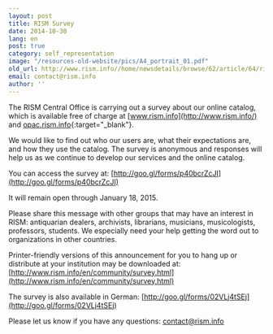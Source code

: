 ```yaml
---
layout: post
title: RISM Survey
date: 2014-10-30
lang: en
post: true
category: self_representation
image: "/resources-old-website/pics/A4_portrait_01.pdf"
old_url: http://www.rism.info//home/newsdetails/browse/62/article/64/rism-survey.html
email: contact@rism.info
author: ''
---
```



The RISM Central Office is carrying out a survey about our online catalog, which is available free of charge at [www.rism.info](http://www.rism.info/) and [opac.rism.info](http://opac.rism.info/){:target="_blank"}.



We would like to find out who our users are, what their expectations are, and how they use the catalog. The survey is anonymous and responses will help us as we continue to develop our services and the online catalog.



You can access the survey at: [http://goo.gl/forms/p40bcrZcJI](http://goo.gl/forms/p40bcrZcJI)



It will remain open through January 18, 2015.



Please share this message with other groups that may have an interest in RISM: antiquarian dealers, archivists, librarians, musicians, musicologists, professors, students. We especially need your help getting the word out to organizations in other countries.



Printer-friendly versions of this announcement for you to hang up or distribute at your institution may be downloaded at: [http://www.rism.info/en/community/survey.html](http://www.rism.info/en/community/survey.html)



The survey is also available in German: [http://goo.gl/forms/02VLj4tSEj](http://goo.gl/forms/02VLj4tSEj)



Please let us know if you have any questions: [contact@rism.info](mailto:contact@rism.info)



